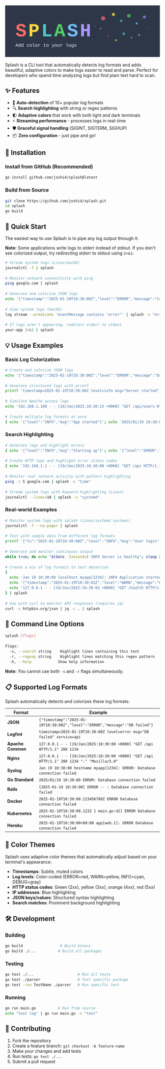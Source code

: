 ![Splash Logo](splash_logo.svg)


Splash is a CLI tool that automatically detects log formats and adds beautiful, adaptive colors to make logs easier to read and parse. Perfect for developers who spend time analyzing logs but find plain text hard to scan.

## ✨ Features

- 🎨 **Auto-detection** of 10+ popular log formats
- 🔍 **Search highlighting** with string or regex patterns
- 🌓 **Adaptive colors** that work with both light and dark terminals
- ⚡ **Streaming performance** - processes logs in real-time
- 🛡️ **Graceful signal handling** (SIGINT, SIGTERM, SIGHUP)
- 📦 **Zero configuration** - just pipe and go!

## 🚀 Installation

### Install from GitHub (Recommended)

```bash
go install github.com/joshi4/splash@latest
```

### Build from Source

```bash
git clone https://github.com/joshi4/splash.git
cd splash
go build
```

## 🎯 Quick Start

The easiest way to use Splash is to pipe any log output through it:

**Note:** Some applications write logs to stderr instead of stdout. If you don't see colorized output, try redirecting stderr to stdout using `2>&1`:

```bash
# Stream system logs (Linux/macOS)
journalctl -f | splash

# Monitor network connectivity with ping
ping google.com | splash

# Generate and colorize JSON logs
echo '{"timestamp":"2025-01-19T10:30:00Z","level":"ERROR","message":"Connection failed","service":"api"}' | splash

# View system logs (macOS)
log stream --predicate 'eventMessage contains "error"' | splash -s "error"

# If logs aren't appearing, redirect stderr to stdout
your-app 2>&1 | splash
```

## 💡 Usage Examples

### Basic Log Colorization

```bash
# Create and colorize JSON logs
echo '{"timestamp":"2025-01-19T10:30:00Z","level":"ERROR","message":"Database connection failed","service":"api"}' | splash

# Generate structured logs with printf
printf 'timestamp=2025-01-19T10:30:00Z level=info msg="Server started" port=8080\n' | splash

# Simulate Apache access logs
echo '192.168.1.100 - - [19/Jan/2025:10:30:15 +0000] "GET /api/users HTTP/1.1" 200 1234' | splash

# Create multiple log formats at once
{ echo '{"level":"INFO","msg":"App started"}'; echo '2025/01/19 10:30:00 ERROR: Connection failed'; } | splash
```

### Search Highlighting

```bash
# Generate logs and highlight errors
{ echo '{"level":"INFO","msg":"Starting up"}'; echo '{"level":"ERROR","msg":"Connection failed"}'; echo '{"level":"WARN","msg":"Slow query"}'; } | splash -s "ERROR"

# Create HTTP logs and highlight error status codes
{ echo '192.168.1.1 - - [19/Jan/2025:10:30:00 +0000] "GET /api HTTP/1.1" 200 1234'; echo '192.168.1.2 - - [19/Jan/2025:10:30:01 +0000] "POST /api HTTP/1.1" 404 567'; } | splash -r "[45]\d\d"

# Monitor real network activity with pattern highlighting
ping -c 5 google.com | splash -s "time"

# Stream system logs with keyword highlighting (Linux)
journalctl --lines=10 | splash -s "systemd"
```

### Real-world Examples

```bash
# Monitor system logs with splash (Linux/systemd systems)
journalctl -f --no-pager | splash

# Test with sample data from different log formats
printf '{"ts":"2025-01-19T10:30:00Z","level":"INFO","msg":"User login","user":"alice"}\n{"ts":"2025-01-19T10:30:05Z","level":"ERROR","msg":"Auth failed","user":"bob"}\n' | splash -s "ERROR"

# Generate and monitor continuous output
while true; do echo "$(date -Iseconds) INFO Server is healthy"; sleep 2; done | splash

# Create a mix of log formats to test detection
{ 
  echo 'Jan 19 10:30:00 localhost myapp[1234]: INFO Application started'
  echo '{"timestamp":"2025-01-19T10:30:01Z","level":"WARN","message":"High memory usage"}'
  echo '127.0.0.1 - - [19/Jan/2025:10:30:02 +0000] "GET /health HTTP/1.1" 200 15'
} | splash

# Use with curl to monitor API responses (requires jq)
curl -s httpbin.org/json | jq -c . | splash
```

## 🔧 Command Line Options

```bash
splash [flags]

Flags:
  -s, --search string    Highlight lines containing this text
  -r, --regexp string    Highlight lines matching this regex pattern
  -h, --help            Show help information
```

**Note:** You cannot use both `-s` and `-r` flags simultaneously.

## 📋 Supported Log Formats

Splash automatically detects and colorizes these log formats:

| Format | Example |
|--------|---------|
| **JSON** | `{"timestamp":"2025-01-19T10:30:00Z","level":"ERROR","message":"DB failed"}` |
| **Logfmt** | `timestamp=2025-01-19T10:30:00Z level=error msg="DB failed" service=api` |
| **Apache Common** | `127.0.0.1 - - [19/Jan/2025:10:30:00 +0000] "GET /api HTTP/1.1" 200 1234` |
| **Nginx** | `127.0.0.1 - - [19/Jan/2025:10:30:00 +0000] "GET /api HTTP/1.1" 200 1234 "-" "Mozilla/5.0"` |
| **Syslog** | `Jan 19 10:30:00 hostname myapp[1234]: ERROR: Database connection failed` |
| **Go Standard** | `2025/01/19 10:30:00 ERROR: Database connection failed` |
| **Rails** | `[2025-01-19 10:30:00] ERROR -- : Database connection failed` |
| **Docker** | `2025-01-19T10:30:00.123456789Z ERROR Database connection failed` |
| **Kubernetes** | `2025-01-19T10:30:00.123Z 1 main.go:42] ERROR Database connection failed` |
| **Heroku** | `2025-01-19T10:30:00+00:00 app[web.1]: ERROR Database connection failed` |

## 🎨 Color Themes

Splash uses adaptive color themes that automatically adjust based on your terminal's appearance:

- **Timestamps**: Subtle, muted colors
- **Log levels**: Color-coded (ERROR=red, WARN=yellow, INFO=cyan, DEBUG=gray)
- **HTTP status codes**: Green (2xx), yellow (3xx), orange (4xx), red (5xx)
- **IP addresses**: Blue highlighting
- **JSON keys/values**: Structured syntax highlighting
- **Search matches**: Prominent background highlighting

## 🛠️ Development

### Building

```bash
go build                 # Build binary
go build ./...          # Build all packages
```

### Testing

```bash
go test ./...                    # Run all tests
go test ./parser                 # Test specific package
go test -run TestName ./parser   # Run specific test
```

### Running

```bash
go run main.go          # Run from source
echo "test log" | go run main.go -s "test"
```

## 🤝 Contributing

1. Fork the repository
2. Create a feature branch: `git checkout -b feature-name`
3. Make your changes and add tests
4. Run tests: `go test ./...`
5. Submit a pull request
